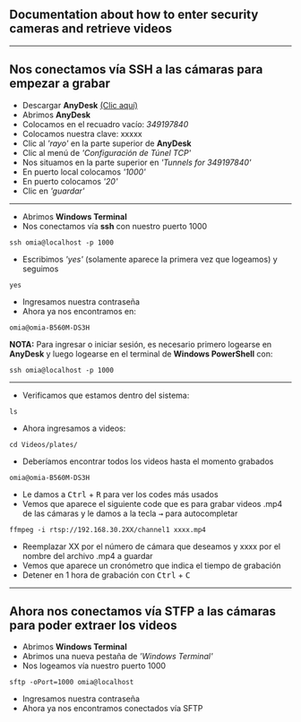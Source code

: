 ## Documentation about how to enter security cameras and retrieve videos
***
## Nos conectamos vía SSH a las cámaras para empezar a grabar
-   Descargar **AnyDesk** [(Clic aquí)](https://anydesk.com/es)
-   Abrimos **AnyDesk**
-   Colocamos en el recuadro vacío: *349197840*
-   Colocamos nuestra clave: xxxxx
-   Clic al *'rayo'* en la parte superior de **AnyDesk**
-   Clic al menú de *'Configuración de Túnel TCP'*
-   Nos situamos en la parte superior en *'Tunnels for 349197840'*
-   En puerto local colocamos *'1000'* 
-   En puerto colocamos *'20'* 
-   Clic en *'guardar'*

***
-   Abrimos **Windows Terminal**
-   Nos conectamos vía **ssh** con nuestro puerto 1000
  <!-- -->
    ssh omia@localhost -p 1000

-   Escribimos *'yes'* (solamente aparece la primera vez que logeamos) y seguimos
  <!-- -->
    yes

-   Ingresamos nuestra contraseña
-   Ahora ya nos encontramos en:
<!-- -->
    omia@omia-B560M-DS3H

**NOTA:** Para ingresar o iniciar sesión, es necesario primero logearse en **AnyDesk** y luego logearse en el terminal de **Windows PowerShell** con:
  <!-- -->
    ssh omia@localhost -p 1000

***
-   Verificamos que estamos dentro del sistema:
<!-- -->
    ls

-   Ahora ingresamos a videos:
<!-- -->
    cd Videos/plates/

-   Deberíamos encontrar todos los videos hasta el momento grabados
<!-- -->
    omia@omia-B560M-DS3H

-   Le damos a <kbd>Ctrl</kbd> + <kbd>R</kbd> para ver los codes más usados
-   Vemos que aparece el siguiente code que es para grabar videos .mp4 de las cámaras y le damos a la tecla <kbd>&rarr;</kbd> para autocompletar
<!-- -->
    ffmpeg -i rtsp://192.168.30.2XX/channel1 xxxx.mp4

-   Reemplazar XX por el número de cámara que deseamos y xxxx por el nombre del archivo .mp4 a guardar
-   Vemos que aparece un cronómetro que indica el tiempo de grabación
-   Detener en 1 hora de grabación con <kbd>Ctrl</kbd> + <kbd>C</kbd>

***
## Ahora nos conectamos vía STFP a las cámaras para poder extraer los videos
-   Abrimos **Windows Terminal**
-   Abrimos una nueva pestaña de *'Windows Terminal'*
-   Nos logeamos vía nuestro puerto 1000
<!-- -->
    sftp -oPort=1000 omia@localhost

-   Ingresamos nuestra contraseña
-   Ahora ya nos encontramos conectados vía SFTP